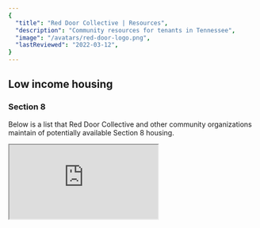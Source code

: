 ```yaml
---
{
  "title": "Red Door Collective | Resources",
  "description": "Community resources for tenants in Tennessee",
  "image": "/avatars/red-door-logo.png",
  "lastReviewed": "2022-03-12",
}
---
```


## Low income housing

### Section 8

Below is a list that Red Door Collective and other community organizations maintain of potentially available Section 8 housing.

<iframe src="https://docs.google.com/spreadsheets/d/e/2PACX-1vT74hdZ0rG13FzvLlE0DnLn8Law09F_w7W-U3Gm4wZrrWtG9dPmrqQrSmy_f-loRweFJE5onodEAjDR/pubhtml?gid=1502763444&amp;single=true&amp;widget=true&amp;headers=false"></iframe>
